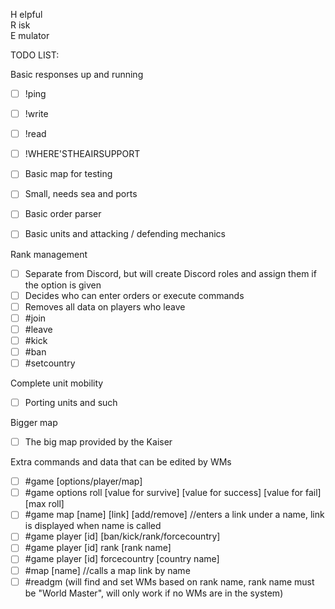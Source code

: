 H elpful<br/>
R isk<br/>
E mulator

TODO LIST:

Basic responses up and running
- [ ] !ping
- [ ] !write
- [ ] !read
- [ ] !WHERE'STHEAIRSUPPORT

- [ ] Basic map for testing
- [ ] Small, needs sea and ports

- [ ] Basic order parser

- [ ] Basic units and attacking / defending mechanics

Rank management
- [ ] Separate from Discord, but will create Discord roles and assign them if the option is given
- [ ] Decides who can enter orders or execute commands
- [ ] Removes all data on players who leave
- [ ] #join
- [ ] #leave
- [ ] #kick
- [ ] #ban
- [ ] #setcountry

Complete unit mobility
- [ ] Porting units and such

Bigger map
- [ ] The big map provided by the Kaiser

Extra commands and data that can be edited by WMs
- [ ] #game [options/player/map]
- [ ] #game options roll [value for survive] [value for success] [value for fail] [max roll]
- [ ] #game map [name] [link] [add/remove]  //enters a link under a name, link is displayed when name is called
- [ ] #game player [id] [ban/kick/rank/forcecountry]
- [ ] #game player [id] rank [rank name]
- [ ] #game player [id] forcecountry [country name]
- [ ] #map [name]  //calls a map link by name
- [ ] #readgm (will find and set WMs based on rank name, rank name must be "World Master", will only work if no WMs are in the system)
